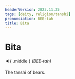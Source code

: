 ```yaml
---
headerVersion: 2023.11.25
tags: [deity, religion/tanshi]
pronunciation: BEE-tah
title: Bita
---
```

# Bita
:speaker:{ .middle } *(BEE-tah)*  

The tanshi of bears.

